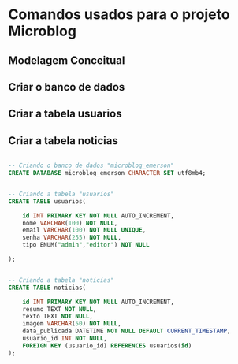 # Comandos usados para o projeto Microblog

## Modelagem Conceitual

## Criar o banco de dados

## Criar a tabela usuarios

## Criar a tabela noticias


```sql

-- Criando o banco de dados "microblog_emerson"
CREATE DATABASE microblog_emerson CHARACTER SET utf8mb4;

```

```sql

-- Criando a tabela "usuarios"
CREATE TABLE usuarios(

    id INT PRIMARY KEY NOT NULL AUTO_INCREMENT,
    nome VARCHAR(100) NOT NULL,
    email VARCHAR(100) NOT NULL UNIQUE,
    senha VARCHAR(255) NOT NULL,
    tipo ENUM("admin","editor") NOT NULL

);

```

```sql

-- Criando a tabela "noticias"
CREATE TABLE noticias(

    id INT PRIMARY KEY NOT NULL AUTO_INCREMENT,
    resumo TEXT NOT NULL,
    texto TEXT NOT NULL,
    imagem VARCHAR(50) NOT NULL,
    data_publicada DATETIME NOT NULL DEFAULT CURRENT_TIMESTAMP,
    usuario_id INT NOT NULL,
    FOREIGN KEY (usuario_id) REFERENCES usuarios(id)
);

```